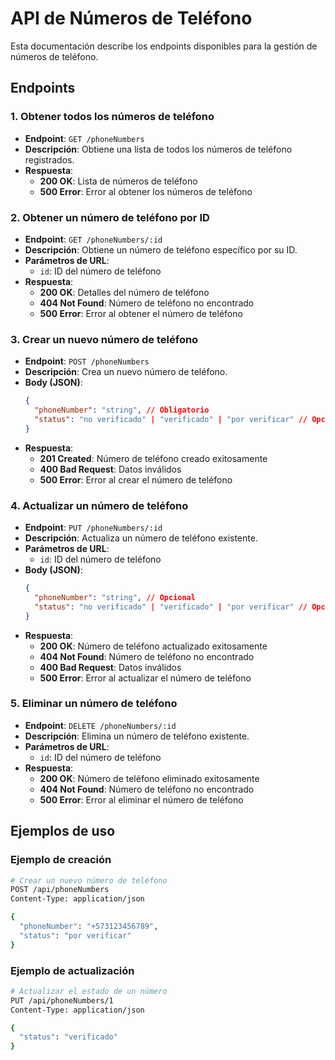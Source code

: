 # API de Números de Teléfono

Esta documentación describe los endpoints disponibles para la gestión de números de teléfono.

## Endpoints

### 1. Obtener todos los números de teléfono

- **Endpoint**: `GET /phoneNumbers`
- **Descripción**: Obtiene una lista de todos los números de teléfono registrados.
- **Respuesta**:
  - **200 OK**: Lista de números de teléfono
  - **500 Error**: Error al obtener los números de teléfono

### 2. Obtener un número de teléfono por ID

- **Endpoint**: `GET /phoneNumbers/:id`
- **Descripción**: Obtiene un número de teléfono específico por su ID.
- **Parámetros de URL**:
  - `id`: ID del número de teléfono
- **Respuesta**:
  - **200 OK**: Detalles del número de teléfono
  - **404 Not Found**: Número de teléfono no encontrado
  - **500 Error**: Error al obtener el número de teléfono

### 3. Crear un nuevo número de teléfono

- **Endpoint**: `POST /phoneNumbers`
- **Descripción**: Crea un nuevo número de teléfono.
- **Body (JSON)**:
  ```json
  {
    "phoneNumber": "string", // Obligatorio
    "status": "no verificado" | "verificado" | "por verificar" // Opcional, default: "por verificar"
  }
  ```
- **Respuesta**:
  - **201 Created**: Número de teléfono creado exitosamente
  - **400 Bad Request**: Datos inválidos
  - **500 Error**: Error al crear el número de teléfono

### 4. Actualizar un número de teléfono

- **Endpoint**: `PUT /phoneNumbers/:id`
- **Descripción**: Actualiza un número de teléfono existente.
- **Parámetros de URL**:
  - `id`: ID del número de teléfono
- **Body (JSON)**:
  ```json
  {
    "phoneNumber": "string", // Opcional
    "status": "no verificado" | "verificado" | "por verificar" // Opcional
  }
  ```
- **Respuesta**:
  - **200 OK**: Número de teléfono actualizado exitosamente
  - **404 Not Found**: Número de teléfono no encontrado
  - **400 Bad Request**: Datos inválidos
  - **500 Error**: Error al actualizar el número de teléfono

### 5. Eliminar un número de teléfono

- **Endpoint**: `DELETE /phoneNumbers/:id`
- **Descripción**: Elimina un número de teléfono existente.
- **Parámetros de URL**:
  - `id`: ID del número de teléfono
- **Respuesta**:
  - **200 OK**: Número de teléfono eliminado exitosamente
  - **404 Not Found**: Número de teléfono no encontrado
  - **500 Error**: Error al eliminar el número de teléfono

## Ejemplos de uso

### Ejemplo de creación
```bash
# Crear un nuevo número de teléfono
POST /api/phoneNumbers
Content-Type: application/json

{
  "phoneNumber": "+573123456789",
  "status": "por verificar"
}
```

### Ejemplo de actualización
```bash
# Actualizar el estado de un número
PUT /api/phoneNumbers/1
Content-Type: application/json

{
  "status": "verificado"
}
```
